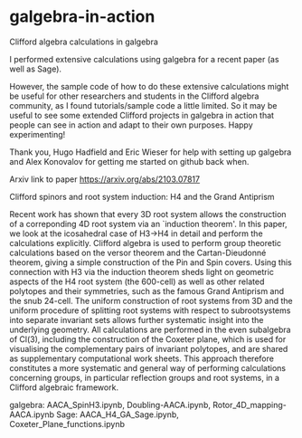 # galgebra-in-action
Clifford algebra calculations in galgebra

I performed extensive calculations using galgebra for a recent paper (as well as Sage). 

However, the sample code of how to do these extensive calculations might be useful for other researchers and students in the Clifford algebra community, as I found tutorials/sample code a little limited. So it may be useful to see some extended Clifford projects in galgebra in action that people can see in action and adapt to their own purposes. Happy experimenting!

Thank you, Hugo Hadfield and Eric Wieser for help with setting up galgebra and Alex Konovalov for getting me started on github back when. 

Arxiv link to paper https://arxiv.org/abs/2103.07817

Clifford spinors and root system induction: H4 and the Grand Antiprism

Recent work has shown that every 3D root system allows the construction of a correponding 4D root system via an `induction theorem'. In this paper, we look at the icosahedral case of H3→H4 in detail and perform the calculations explicitly. Clifford algebra is used to perform group theoretic calculations based on the versor theorem and the Cartan-Dieudonné theorem, giving a simple construction of the Pin and Spin covers. Using this connection with H3 via the induction theorem sheds light on geometric aspects of the H4 root system (the 600-cell) as well as other related polytopes and their symmetries, such as the famous Grand Antiprism and the snub 24-cell. The uniform construction of root systems from 3D and the uniform procedure of splitting root systems with respect to subrootsystems into separate invariant sets allows further systematic insight into the underlying geometry. All calculations are performed in the even subalgebra of Cl(3), including the construction of the Coxeter plane, which is used for visualising the complementary pairs of invariant polytopes, and are shared as supplementary computational work sheets. This approach therefore constitutes a more systematic and general way of performing calculations concerning groups, in particular reflection groups and root systems, in a Clifford algebraic framework.

galgebra: AACA_SpinH3.ipynb, Doubling-AACA.ipynb, Rotor_4D_mapping-AACA.ipynb
Sage: AACA_H4_GA_Sage.ipynb, Coxeter_Plane_functions.ipynb

